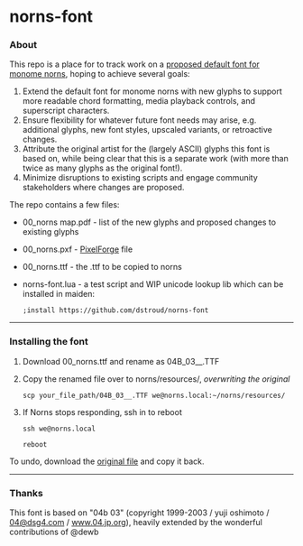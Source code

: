 # norns-font
### About
This repo is a place for to track work on a [proposed default font for monome norns](https://github.com/monome/norns/discussions/1774), hoping to achieve several goals:

1. Extend the default font for monome norns with new glyphs to support more readable chord formatting, media playback controls, and superscript characters. 
2. Ensure flexibility for whatever future font needs may arise, e.g. additional glyphs, new font styles, upscaled variants, or retroactive changes.
3. Attribute the original artist for the (largely ASCII) glyphs this font is based on, while being clear that this is a separate work (with more than twice as many glyphs as the original font!).
4. Minimize disruptions to existing scripts and engage community stakeholders where changes are proposed.

The repo contains a few files:
- 00_norns map.pdf - list of the new glyphs and proposed changes to existing glyphs
- 00_norns.pxf - [PixelForge](http://pixel-forge.com) file
- 00_norns.ttf - the .ttf to be copied to norns
- norns-font.lua - a test script and WIP unicode lookup lib which can be installed in maiden:

  `;install https://github.com/dstroud/norns-font`


---

### Installing the font
1. Download 00_norns.ttf and rename as 04B_03__.TTF
2. Copy the renamed file over to norns/resources/, _overwriting the original_

   `scp your_file_path/04B_03__.TTF we@norns.local:~/norns/resources/`

4. If Norns stops responding, ssh in to reboot

   `ssh we@norns.local`
   
   `reboot`

To undo, download the [original file](https://github.com/monome/norns/blob/main/resources/04B_03__.TTF) and copy it back.


---

### Thanks
This font is based on "04b 03" (copyright 1999-2003 / yuji oshimoto / 04@dsg4.com / www.04.jp.org), heavily extended by the wonderful contributions of @dewb
